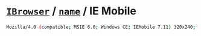 # [`IBrowser`](/api/main/get-browser.md) / [`name`](../name.md) / IE Mobile

```sh
Mozilla/4.0 (compatible; MSIE 6.0; Windows CE; IEMobile 7.11) 320x240; VZW; Motorola-Q9c; Windows Mobile 6.1 Standard
```